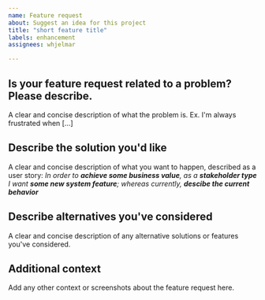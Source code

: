 ```yaml
---
name: Feature request
about: Suggest an idea for this project
title: "short feature title"
labels: enhancement
assignees: whjelmar

---
```


## Is your feature request related to a problem? Please describe.

A clear and concise description of what the problem is. Ex. I'm always frustrated when [...]

## Describe the solution you'd like

A clear and concise description of what you want to happen, described as a user story:
*In order to **achieve some business value**, as a **stakeholder type** I want **some new system feature**; whereas currently, **descibe the current behavior***

## Describe alternatives you've considered

A clear and concise description of any alternative solutions or features you've considered.

## Additional context
  
Add any other context or screenshots about the feature request here.
